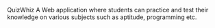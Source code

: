 QuizWhiz 
A Web application where students can practice and test their knowledge on various subjects such as aptitude, programming etc.
